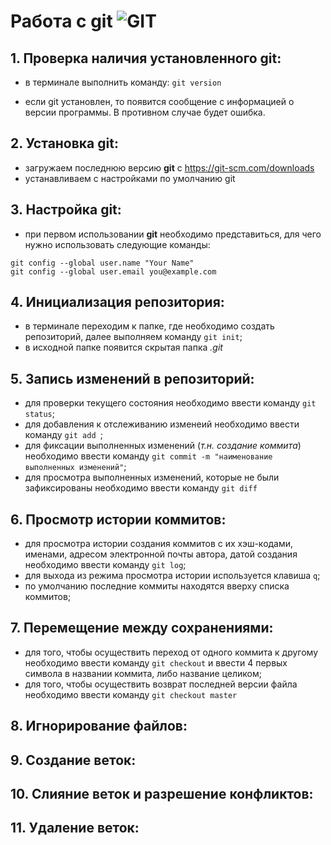 # Работа с git ![GIT](Git.png)
## 1. Проверка наличия установленного git:
- в терминале выполнить команду: `git version`

- если git установлен, то появится сообщение с информацией о версии программы. В противном случае будет ошибка.

## 2. Установка git:
- загружаем последнюю версию **git** c https://git-scm.com/downloads
- устанавливаем с настройками по умолчанию git

## 3. Настройка git:
- при первом использовании **git** необходимо представиться, для чего нужно использовать следующие команды:

```
git config --global user.name "Your Name" 
git config --global user.email you@example.com
```
## 4. Инициализация репозитория:
- в терминале переходим к папке, где необходимо создать репозиторий, далее выполняем команду `git init`;
- в исходной папке появится скрытая папка *.git*
## 5. Запись изменений в репозиторий:
- для проверки текущего состояния необходимо ввести команду `git status`;
- для добавления к отслеживанию изменеий необходимо ввести команду `git add `;
- для фиксации выполненных изменений (*т.н. создание коммита*) необходимо ввести команду `git commit -m "наименование выполненных изменений"`;
- для просмотра выполненных изменений, которые не были зафиксированы необходимо ввести команду `git diff`
## 6. Просмотр истории коммитов:
- для просмотра истории создания коммитов с их хэш-кодами, именами, адресом электронной почты автора, датой создания необходимо ввести команду `git log`;
- для выхода из режима просмотра истории используется клавиша `q`;
- по умолчанию последние коммиты находятся вверху списка коммитов;
## 7. Перемещение между сохранениями:
- для того, чтобы осуществить переход от одного коммита к другому необходимо ввести команду `git checkout` и ввести 4 первых символа в названии коммита, либо название целиком;
- для того, чтобы осуществить возврат последней версии файла необходимо ввести команду `git checkout master`

## 8. Игнорирование файлов:
## 9. Создание веток:
## 10. Слияние веток и разрешение конфликтов:
## 11. Удаление веток:




